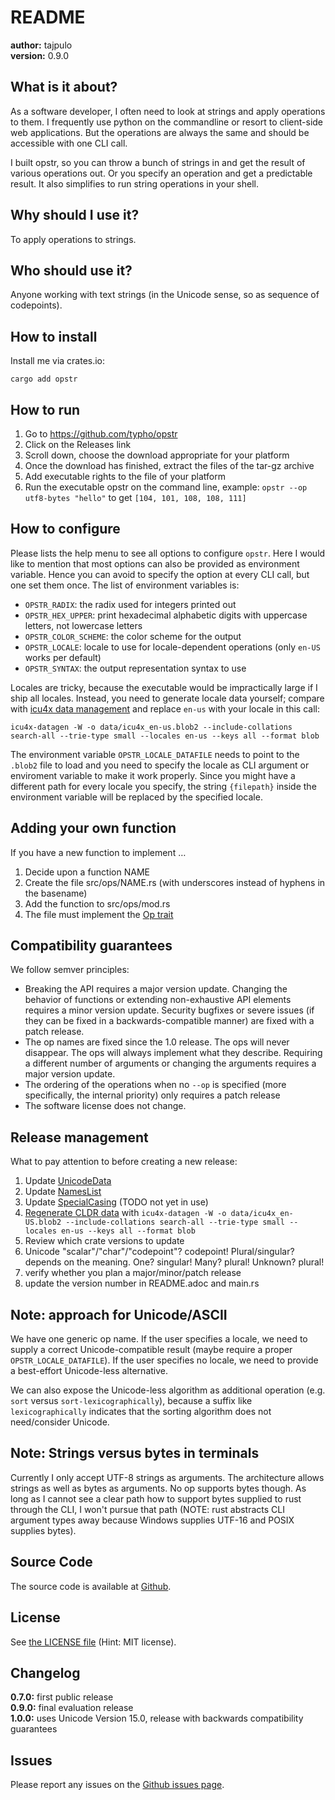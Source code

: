# README

**author:** tajpulo <br/>
**version:** 0.9.0

## What is it about?

As a software developer, I often need to look at strings and apply operations to them.
I frequently use python on the commandline or resort to client-side web applications.
But the operations are always the same and should be accessible with one CLI call.

I built opstr, so you can throw a bunch of strings in and get the result of various operations out.
Or you specify an operation and get a predictable result.
It also simplifies to run string operations in your shell.

## Why should I use it?

To apply operations to strings.

## Who should use it?

Anyone working with text strings (in the Unicode sense, so as sequence of codepoints).

## How to install

Install me via crates.io:

```
cargo add opstr
```

## How to run

1. Go to https://github.com/typho/opstr
2. Click on the Releases link
3. Scroll down, choose the download appropriate for your platform
4. Once the download has finished, extract the files of the tar-gz archive
5. Add executable rights to the file of your platform
6. Run the executable opstr on the command line, example: `opstr --op utf8-bytes "hello"` to get `[104, 101, 108, 108, 111]`

## How to configure

Please lists the help menu to see all options to configure `opstr`.
Here I would like to mention that most options can also be provided as environment variable.
Hence you can avoid to specify the option at every CLI call, but one set them once.
The list of environment variables is:

* `OPSTR_RADIX`: the radix used for integers printed out
* `OPSTR_HEX_UPPER`: print hexadecimal alphabetic digits with uppercase letters, not lowercase letters
* `OPSTR_COLOR_SCHEME`: the color scheme for the output
* `OPSTR_LOCALE`: locale to use for locale-dependent operations (only `en-US` works per default)
* `OPSTR_SYNTAX`: the output representation syntax to use

Locales are tricky, because the executable would be impractically large if I ship all locales.
Instead, you need to generate locale data yourself; compare with [icu4x data management](https://github.com/unicode-org/icu4x/blob/main/tutorials/data_management.md) and replace `en-us` with your locale in this call:

`icu4x-datagen -W -o data/icu4x_en-us.blob2 --include-collations search-all --trie-type small --locales en-us --keys all --format blob`

The environment variable `OPSTR_LOCALE_DATAFILE` needs to point to the `.blob2` file to load and you need to specify the locale as CLI argument or enviroment variable to make it work properly. Since you might have a different path for every locale you specify, the string `{filepath}` inside the environment variable will be replaced by the specified locale.

## Adding your own function

If you have a new function to implement …

1. Decide upon a function NAME
2. Create the file src/ops/NAME.rs (with underscores instead of hyphens in the basename)
4. Add the function to src/ops/mod.rs
5. The file must implement the [Op trait](src/ops/traits.rs)

## Compatibility guarantees

We follow semver principles:

* Breaking the API requires a major version update. Changing the behavior of functions or extending non-exhaustive API elements requires a minor version update. Security bugfixes or severe issues (if they can be fixed in a backwards-compatible manner) are fixed with a patch release.
* The op names are fixed since the 1.0 release. The ops will never disappear. The ops will always implement what they describe. Requiring a different number of arguments or changing the arguments requires a major version update.
* The ordering of the operations when no `--op` is specified (more specifically, the internal priority) only requires a patch release
* The software license does not change.

## Release management

What to pay attention to before creating a new release:

1. Update [UnicodeData](https://www.unicode.org/Public/UCD/latest/ucd/UnicodeData.txt)
2. Update [NamesList](https://www.unicode.org/Public/UCD/latest/ucd/NamesList.txt)
3. Update [SpecialCasing](https://www.unicode.org/Public/UCD/latest/ucd/SpecialCasing.txt) (TODO not yet in use)
4. [Regenerate CLDR data](https://github.com/unicode-org/icu4x/blob/main/tutorials/data_management.md) with `icu4x-datagen -W -o data/icu4x_en-US.blob2 --include-collations search-all --trie-type small --locales en-us --keys all --format blob`
5. Review which crate versions to update
6. Unicode "scalar"/"char"/"codepoint"? codepoint! Plural/singular? depends on the meaning. One? singular! Many? plural! Unknown? plural!
6. verify whether you plan a major/minor/patch release
7. update the version number in README.adoc and main.rs

## Note: approach for Unicode/ASCII

We have one generic op name. If the user specifies a locale, we need to supply a correct Unicode-compatible result (maybe require a proper `OPSTR_LOCALE_DATAFILE`). If the user specifies no locale, we need to provide a best-effort Unicode-less alternative.

We can also expose the Unicode-less algorithm as additional operation (e.g. `sort` versus `sort-lexicographically`), because a suffix like `lexicographically` indicates that the sorting algorithm does not need/consider Unicode.

## Note: Strings versus bytes in terminals

Currently I only accept UTF-8 strings as arguments. The architecture allows strings as well as bytes as arguments. No op supports bytes though. As long as I cannot see a clear path how to support bytes supplied to rust through the CLI, I won't pursue that path (NOTE: rust abstracts CLI argument types away because Windows supplies UTF-16 and POSIX supplies bytes).

## Source Code

The source code is available at [Github](https://github.com/typho/opstr).

## License

See [the LICENSE file](LICENSE) (Hint: MIT license).

## Changelog

**0.7.0:** first public release <br/>
**0.9.0:** final evaluation release <br/>
**1.0.0:** uses Unicode Version 15.0, release with backwards compatibility guarantees

## Issues

Please report any issues on the [Github issues page](https://github.com/typho/opstr/issues).
